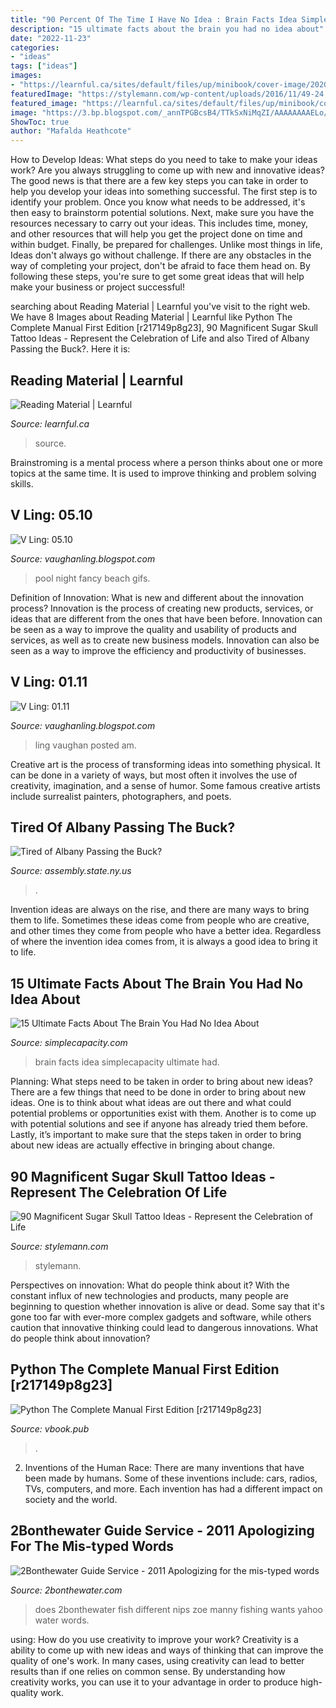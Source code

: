 ```yaml
---
title: "90 Percent Of The Time I Have No Idea : Brain Facts Idea Simplecapacity Ultimate Had"
description: "15 ultimate facts about the brain you had no idea about"
date: "2022-11-23"
categories:
- "ideas"
tags: ["ideas"]
images:
- "https://learnful.ca/sites/default/files/up/minibook/cover-image/2020-09/pierre-acobas-nbD0VmKnPrI-unsplash.jpg"
featuredImage: "https://stylemann.com/wp-content/uploads/2016/11/49-24.jpg"
featured_image: "https://learnful.ca/sites/default/files/up/minibook/cover-image/2020-09/pierre-acobas-nbD0VmKnPrI-unsplash.jpg"
image: "https://3.bp.blogspot.com/_annTPGBcsB4/TTkSxNiMqZI/AAAAAAAAELo/0HcKzBqTP6Y/s1600/IMGP7320.JPG"
ShowToc: true
author: "Mafalda Heathcote"
---
```



How to Develop Ideas: What steps do you need to take to make your ideas work?
Are you always struggling to come up with new and innovative ideas? The good news is that there are a few key steps you can take in order to help you develop your ideas into something successful. The first step is to identify your problem. Once you know what needs to be addressed, it's then easy to brainstorm potential solutions. Next, make sure you have the resources necessary to carry out your ideas. This includes time, money, and other resources that will help you get the project done on time and within budget. Finally, be prepared for challenges. Unlike most things in life, Ideas don't always go without challenge. If there are any obstacles in the way of completing your project, don't be afraid to face them head on. By following these steps, you're sure to get some great ideas that will help make your business or project successful!

	

		
searching about Reading Material | Learnful you've visit to the right web. We have 8 Images about Reading Material | Learnful like Python The Complete Manual First Edition [r217149p8g23], 90 Magnificent Sugar Skull Tattoo Ideas - Represent the Celebration of Life and also Tired of Albany Passing the Buck?. Here it is:
		
    
## Reading Material | Learnful

<img loading=lazy src="https://learnful.ca/sites/default/files/up/minibook/cover-image/2020-09/pierre-acobas-nbD0VmKnPrI-unsplash.jpg" onerror="this.onerror=null;this.src='https://tse2.mm.bing.net/th?id=OIP.EUWcm_dIS0ay-Ylh8tCX3QHaHa&amp;pid=15.1';" alt="Reading Material | Learnful">

_Source: learnful.ca_

>source. 

	

Brainstroming is a mental process where a person thinks about one or more topics at the same time. It is used to improve thinking and problem solving skills.

    
## V Ling: 05.10

<img loading=lazy src="http://2.bp.blogspot.com/_annTPGBcsB4/TAHB2IkuHhI/AAAAAAAADlQ/fUrI5Ra0tbI/s1600/IMGP2162.jpg" onerror="this.onerror=null;this.src='https://tse1.mm.bing.net/th?id=OIP.IpSn4FxiErSuswe75rfzDgHaLI&amp;pid=15.1';" alt="V Ling: 05.10">

_Source: vaughanling.blogspot.com_

>pool night fancy beach gifs. 

	

Definition of Innovation: What is new and different about the innovation process?
Innovation is the process of creating new products, services, or ideas that are different from the ones that have been before. Innovation can be seen as a way to improve the quality and usability of products and services, as well as to create new business models. Innovation can also be seen as a way to improve the efficiency and productivity of businesses.

    
## V Ling: 01.11

<img loading=lazy src="https://3.bp.blogspot.com/_annTPGBcsB4/TTkSxNiMqZI/AAAAAAAAELo/0HcKzBqTP6Y/s1600/IMGP7320.JPG" onerror="this.onerror=null;this.src='https://tse4.mm.bing.net/th?id=OIP.A5eI3w6bx9dpPBfx7LlQOwHaE7&amp;pid=15.1';" alt="V Ling: 01.11">

_Source: vaughanling.blogspot.com_

>ling vaughan posted am. 

	

Creative art is the process of transforming ideas into something physical. It can be done in a variety of ways, but most often it involves the use of creativity, imagination, and a sense of humor. Some famous creative artists include surrealist painters, photographers, and poets.

    
## Tired Of Albany Passing The Buck?

<img loading=lazy src="https://assembly.state.ny.us/member_files/117/20120328/hdrpic.jpg" onerror="this.onerror=null;this.src='https://tse2.mm.bing.net/th?id=OIP.LdHCwAjtRWV9EH5bAt0dZQHaKG&amp;pid=15.1';" alt="Tired of Albany Passing the Buck?">

_Source: assembly.state.ny.us_

>. 

	

Invention ideas are always on the rise, and there are many ways to bring them to life. Sometimes these ideas come from people who are creative, and other times they come from people who have a better idea. Regardless of where the invention idea comes from, it is always a good idea to bring it to life.

    
## 15 Ultimate Facts About The Brain You Had No Idea About

<img loading=lazy src="https://simplecapacity.com/wp-content/uploads/2015/11/15-Ultimate-Facts-About-Your-Brain-You-Had-No-Idea-About.jpg" onerror="this.onerror=null;this.src='https://tse2.mm.bing.net/th?id=OIP.Of0oiZVIcj6rm9e-pBAgjwHaEb&amp;pid=15.1';" alt="15 Ultimate Facts About The Brain You Had No Idea About">

_Source: simplecapacity.com_

>brain facts idea simplecapacity ultimate had. 

	

Planning: What steps need to be taken in order to bring about new ideas?
There are a few things that need to be done in order to bring about new ideas. One is to think about what ideas are out there and what could potential problems or opportunities exist with them. Another is to come up with potential solutions and see if anyone has already tried them before. Lastly, it’s important to make sure that the steps taken in order to bring about new ideas are actually effective in bringing about change.

    
## 90 Magnificent Sugar Skull Tattoo Ideas - Represent The Celebration Of Life

<img loading=lazy src="https://stylemann.com/wp-content/uploads/2016/11/49-24.jpg" onerror="this.onerror=null;this.src='https://tse3.mm.bing.net/th?id=OIP.osJv8CHqn52Cy20c09GHQAHaHa&amp;pid=15.1';" alt="90 Magnificent Sugar Skull Tattoo Ideas - Represent the Celebration of Life">

_Source: stylemann.com_

>stylemann. 

	

Perspectives on innovation: What do people think about it?
With the constant influx of new technologies and products, many people are beginning to question whether innovation is alive or dead. Some say that it's gone too far with ever-more complex gadgets and software, while others caution that innovative thinking could lead to dangerous innovations. What do people think about innovation?

    
## Python The Complete Manual First Edition [r217149p8g23]

<img loading=lazy src="https://vbook.pub/img/crop/300x300/qwy1jl04x3wm.jpg" onerror="this.onerror=null;this.src='https://tse4.mm.bing.net/th?id=OIP.AaOGqqV1glDluGhGpEsxTAAAAA&amp;pid=15.1';" alt="Python The Complete Manual First Edition [r217149p8g23]">

_Source: vbook.pub_

>. 

	

2. Inventions of the Human Race:
There are many inventions that have been made by humans. Some of these inventions include: cars, radios, TVs, computers, and more. Each invention has had a different impact on society and the world.

    
## 2Bonthewater Guide Service - 2011 Apologizing For The Mis-typed Words

<img loading=lazy src="http://2bonthewater.com/yahoo_site_admin/assets/images/zoe_manny_003--wp.103170550_std.jpg" onerror="this.onerror=null;this.src='https://tse4.mm.bing.net/th?id=OIP.yudJf84l3VOYFtJU1jUzlQHaJ3&amp;pid=15.1';" alt="2Bonthewater Guide Service - 2011 Apologizing for the mis-typed words">

_Source: 2bonthewater.com_

>does 2bonthewater fish different nips zoe manny fishing wants yahoo water words. 

	

using: How do you use creativity to improve your work?
Creativity is a ability to come up with new ideas and ways of thinking that can improve the quality of one's work. In many cases, using creativity can lead to better results than if one relies on common sense. By understanding how creativity works, you can use it to your advantage in order to produce high-quality work.

